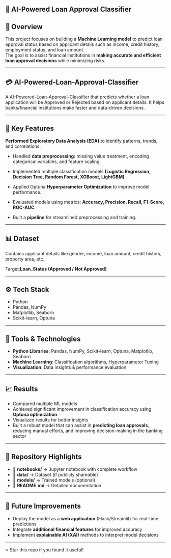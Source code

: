 ## 🤖 AI-Powered Loan Approval Classifier  

## 📌 Overview  
This project focuses on building a **Machine Learning model** to predict loan approval status based on applicant details such as income, credit history, employment status, and loan amount.  
The goal is to assist financial institutions in **making accurate and efficient loan approval decisions** while minimizing risks.  

---

## 💳 AI-Powered-Loan-Approval-Classifier
A AI-Powered-Loan-Approval-Classifier that predicts whether a loan application will be Approved or Rejected based on applicant details.
It helps banks/financial institutions make faster and data-driven decisions.

---

## 🚀 Key Features

**Performed Exploratory Data Analysis (EDA)** to identify patterns, trends, and correlations.

* Handled **data preprocessing:**  missing value treatment, encoding categorical variables, and feature scaling.

* Implemented multiple classification models **(Logistic Regression, Decision Tree, Random Forest, XGBoost, LightGBM)**.

* Applied Optuna **Hyperparameter Optimization** to improve model performance.

* Evaluated models using metrics: **Accuracy, Precision, Recall, F1-Score, ROC-AUC**.

* Built a **pipeline** for streamlined preprocessing and training.

---

## 📊 Dataset
Contains applicant details like gender, income, loan amount, credit history, property area, etc.

Target:**Loan_Status (Approved / Not Approved)**

---

## ⚙️ Tech Stack  
- Python  
- Pandas, NumPy  
- Matplotlib, Seaborn  
- Scikit-learn, Optuna  

---

## 🔹 Tools & Technologies  
- **Python Libraries**: Pandas, NumPy, Scikit-learn, Optuna, Matplotlib, Seaborn  
- **Machine Learning**: Classification algorithms, Hyperparameter Tuning  
- **Visualization**: Data insights & performance evaluation  

---

## 📈 Results  
- Compared multiple ML models  
- Achieved significant improvement in classification accuracy using **Optuna optimization**  
- Visualized results for better insights  
- Built a robust model that can assist in **predicting loan approvals**, reducing manual efforts, and improving decision-making in the banking sector  

---

## 📂 Repository Highlights  
- 📂 **notebooks/** → Jupyter notebook with complete workflow  
- 📂 **data/** → Dataset (if publicly shareable)  
- 📂 **models/** → Trained models (optional)  
- 📜 **README.md** → Detailed documentation  

---

## 🚀 Future Improvements  
- Deploy the model as a **web application** (Flask/Streamlit) for real-time predictions  
- Integrate **additional financial features** for improved accuracy  
- Implement **explainable AI (XAI)** methods to interpret model decisions  

---

⭐ Star this repo if you found it useful!

